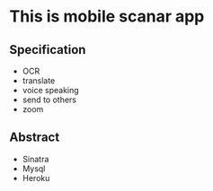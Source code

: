 # This is mobile scanar app

## Specification
- OCR
- translate
- voice speaking
- send to others
- zoom

## Abstract
- Sinatra
- Mysql
- Heroku
